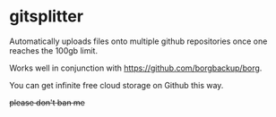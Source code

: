 # gitsplitter
Automatically uploads files onto multiple github repositories once one reaches the 100gb limit.

Works well in conjunction with https://github.com/borgbackup/borg.

You can get infinite free cloud storage on Github this way.

~~please don't ban me~~
